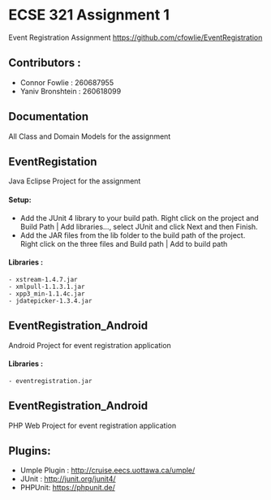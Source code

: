 ECSE 321 Assignment 1
====
Event Registration Assignment
https://github.com/cfowlie/EventRegistration

## Contributors :  
- Connor Fowlie :  260687955
- Yaniv Bronshtein : 260618099

## Documentation
All Class and Domain Models for the assignment

## EventRegistation
Java Eclipse Project for the assignment

#### Setup:
- Add the JUnit 4 library to your build path. Right click on the project 
and Build Path | Add libraries…​, select JUnit and click Next and then Finish.
- Add the JAR files from the lib folder to the build path of the project. 
Right click on the three files and Build path | Add to build path

#### Libraries : 
	- xstream-1.4.7.jar
	- xmlpull-1.1.3.1.jar
	- xpp3_min-1.1.4c.jar
	- jdatepicker-1.3.4.jar

## EventRegistration_Android
Android Project for event registration application

#### Libraries : 
	- eventregistration.jar

## EventRegistration_Android
PHP Web Project for event registration application

## Plugins:
- Umple Plugin : http://cruise.eecs.uottawa.ca/umple/
- JUnit : http://junit.org/junit4/
- PHPUnit: https://phpunit.de/



